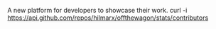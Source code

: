 A new platform for developers to showcase their work.
curl -i https://api.github.com/repos/hilmarx/offthewagon/stats/contributors
